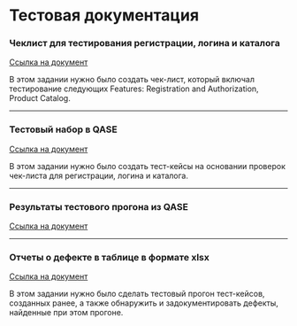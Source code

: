 # Тестовая документация


### Чеклист для тестирования регистрации, логина и каталога
[Ссылка на документ](https://docs.google.com/spreadsheets/d/1FR73FH7xa3uoqTse9gBusu4tJ5L1X9Gko62JCt1heWw/edit?usp=sharing)

В этом задании нужно было создать чек-лист, который включал тестирование следующих Features: Registration and Authorization, Product Catalog.

---

### Тестовый набор в QASE 
[Ссылка на документ](https://github.com/KaspianChi/Docs/blob/main/Тестовый%20набор%20Демчило%20Дмитрий.pdf)

В этом задании нужно было создать тест-кейсы на основании проверок чек-листа для регистрации, логина и каталога.

---

### Результаты тестового прогона из QASE 
[Ссылка на документ](https://github.com/KaspianChi/Docs/blob/main/G9-Test%2Brun%2BDemchilo%2BDmitry.pdf)

---

### Отчеты о дефекте в таблице в формате xlsx
[Ссылка на документ](https://github.com/KaspianChi/Docs/blob/main/Bugs%20from%20Dmitry%20Demchilo.xlsx)

В этом задании нужно было сделать тестовый прогон тест-кейсов, созданных ранее, а также обнаружить и задокументировать дефекты, найденные при этом прогоне.

